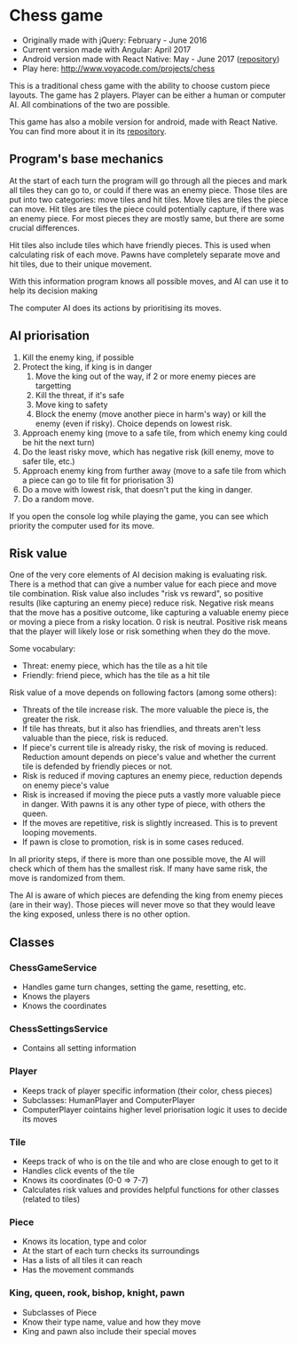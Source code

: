 # Chess game
- Originally made with jQuery: February - June 2016
- Current version made with Angular:  April 2017
- Android version made with React Native: May - June 2017 ([repository](https://github.com/Voya100/ReactNativeChess))
- Play here: http://www.voyacode.com/projects/chess

This is a traditional chess game with the ability to choose custom piece layouts.
The game has 2 players. Player can be either a human or computer AI. All combinations of the two are possible.

This game has also a mobile version for android, made with React Native. You can find more about it in its [repository](https://github.com/Voya100/ReactNativeChess).

## Program's base mechanics

At the start of each turn the program will go through all the pieces and mark all tiles they can go to, or could if there was an enemy piece.
Those tiles are put into two categories: move tiles and hit tiles. Move tiles are tiles the piece can move. Hit tiles are tiles the piece could
potentially capture, if there was an enemy piece. For most pieces they are mostly same, but there are some crucial differences.

Hit tiles also include tiles which have friendly pieces. This is used when calculating risk of each move.
Pawns have completely separate move and hit tiles, due to their unique movement.

With this information program knows all possible moves, and AI can use it to help its decision making

The computer AI does its actions by prioritising its moves.

## AI priorisation
1. Kill the enemy king, if possible
2. Protect the king, if king is in danger
   1. Move the king out of the way, if 2 or more enemy pieces are targetting
   2. Kill the threat, if it's safe
   3. Move king to safety
   4. Block the enemy (move another piece in harm's way) or kill the enemy (even if risky). Choice depends on lowest risk.
3. Approach enemy king (move to a safe tile, from which enemy king could be hit the next turn)
4. Do the least risky move, which has negative risk (kill enemy, move to safer tile, etc.)
5. Approach enemy king from further away (move to a safe tile from which a piece can go to tile fit for priorisation 3)
6. Do a move with lowest risk, that doesn't put the king in danger.
7. Do a random move.

If you open the console log while playing the game, you can see which priority the computer used for its move. 

## Risk value

One of the very core elements of AI decision making is evaluating risk. There is a method that can give a number value for each piece and move tile combination. Risk value also includes "risk vs reward", so positive results (like capturing an enemy piece) reduce risk.
Negative risk means that the move has a positive outcome, like capturing a valuable enemy piece or moving a piece from a risky location. 0 risk is neutral. Positive risk means that the player will likely lose or risk something when they do the move.

Some vocabulary:
- Threat: enemy piece, which has the tile as a hit tile
- Friendly: friend piece, which has the tile as a hit tile

Risk value of a move depends on following factors (among some others):
- Threats of the tile increase risk. The more valuable the piece is, the greater the risk.
- If tile has threats, but it also has friendlies, and threats aren't less valuable than the piece, risk is reduced.
- If piece's current tile is already risky, the risk of moving is reduced. Reduction amount depends on piece's value and whether the current tile is defended by friendly pieces or not.
- Risk is reduced if moving captures an enemy piece, reduction depends on enemy piece's value
- Risk is increased if moving the piece puts a vastly more valuable piece in danger. With pawns it is any other type of piece, with others the queen.
- If the moves are repetitive, risk is slightly increased. This is to prevent looping movements.
- If pawn is close to promotion, risk is in some cases reduced.

In all priority steps, if there is more than one possible move, the AI will check which of them has the smallest risk. If many have same risk, the move is randomized from them.

The AI is aware of which pieces are defending the king from enemy pieces (are in their way). Those pieces will never move so that they would leave
the king exposed, unless there is no other option.

## Classes

### ChessGameService
- Handles game turn changes, setting the game, resetting, etc.
- Knows the players
- Knows the coordinates

### ChessSettingsService
- Contains all setting information

### Player
- Keeps track of player specific information (their color, chess pieces)
- Subclasses: HumanPlayer and ComputerPlayer
- ComputerPlayer cointains higher level priorisation logic it uses to decide its moves

### Tile
- Keeps track of who is on the tile and who are close enough to get to it
- Handles click events of the tile
- Knows its coordinates (0-0 => 7-7)
- Calculates risk values and provides helpful functions for other classes (related to tiles)

### Piece
- Knows its location, type and color
- At the start of each turn checks its surroundings
- Has a lists of all tiles it can reach
- Has the movement commands

### King, queen, rook, bishop, knight, pawn
- Subclasses of Piece
- Know their type name, value and how they move
- King and pawn also include their special moves
